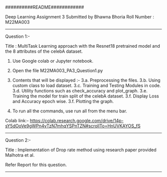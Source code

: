 ##########README############

Deep Learning Assignment 3
Submitted by Bhawna Bhoria
Roll Number : M22MA003

**********************************************************************************************************

Question 1:-

Title : MultiTask Learning approach with the Resnet18 pretrained model and the 8 attributes of the celebA dataset.

1. Use Google colab or Jupyter notebook.

2. Open the file M22MA003_PA3_Question1.py

3. Contents that will be displayed :-
   3.a. Preprocessing the files.
   3.b. Using custom class to load dataset.
   3.c. Training and Testing Modules in code.
   3.d. Utility functions such as check_accuracy and plot_graph.
   3.e. Training the model for train split of the celebA dataset.
   3.f. Display Loss and Accuracy epoch wise.
   3.f. Plotting the graph.

4. To run all the commands, use run all from the menu bar.

Colab link:- https://colab.research.google.com/drive/14p-sY5dOoVe9gWPn4vTzN7mhqYSPnTZN#scrollTo=HnUVKAYOS_fS


**********************************************************************************************************

Question 2:-

Title : Implementation of Drop rate method using research paper provided Malhotra et al.

Refer Report for this question.


**********************************************************************************************************
